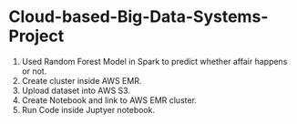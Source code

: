 # Cloud-based-Big-Data-Systems-Project


1. Used Random Forest Model in Spark to predict whether affair happens or not.
2. Create cluster inside AWS EMR.
3. Upload dataset into AWS S3.
4. Create Notebook and link to AWS EMR cluster.
5. Run Code inside Juptyer notebook.
